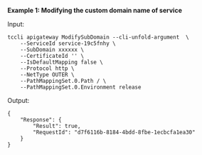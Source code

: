 **Example 1: Modifying the custom domain name of service**



Input: 

```
tccli apigateway ModifySubDomain --cli-unfold-argument  \
    --ServiceId service-19c5fnhy \
    --SubDomain xxxxxx \
    --CertificateId '' \
    --IsDefaultMapping false \
    --Protocol http \
    --NetType OUTER \
    --PathMappingSet.0.Path / \
    --PathMappingSet.0.Environment release
```

Output: 
```
{
    "Response": {
        "Result": true,
        "RequestId": "d7f6116b-8184-4bdd-8fbe-1ecbcfa1ea30"
    }
}
```

